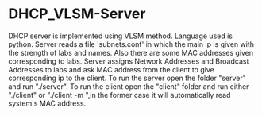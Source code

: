 # DHCP_VLSM-Server
DHCP server is implemented using VLSM method. Language used is python.
Server reads a file 'subnets.conf' in which the main ip is given with the strength of labs and names.
Also there are some MAC addresses given corresponding to labs.
Server assigns Network Addresses and Broadcast Addresses to labs and ask MAC address from the client to give corresponding ip to the client.
To run the server open the folder "server" and run "./server".
To run the client open the "client" folder and run either "./client" or "./client -m <MAC Address>",in the former case it will automatically read system's MAC address.
 
